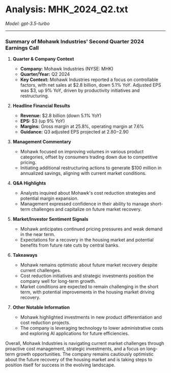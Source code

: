 # Analysis: MHK_2024_Q2.txt

*Model: gpt-3.5-turbo*

---

### Summary of Mohawk Industries' Second Quarter 2024 Earnings Call

1. **Quarter & Company Context**
   - **Company:** Mohawk Industries (NYSE: MHK)
   - **Quarter/Year:** Q2 2024
   - **Key Context:** Mohawk Industries reported a focus on controllable factors, with net sales at $2.8 billion, down 5.1% YoY. Adjusted EPS was $3, up 9% YoY, driven by productivity initiatives and restructuring.

2. **Headline Financial Results**
   - **Revenue:** $2.8 billion (down 5.1% YoY)
   - **EPS:** $3 (up 9% YoY)
   - **Margins:** Gross margin at 25.8%, operating margin at 7.6%
   - **Guidance:** Q3 adjusted EPS projected at $2.80-$2.90

3. **Management Commentary**
   - Mohawk focused on improving volumes in various product categories, offset by consumers trading down due to competitive pricing.
   - Initiating additional restructuring actions to generate $100 million in annualized savings, aligning with current market conditions.

4. **Q&A Highlights**
   - Analysts inquired about Mohawk's cost reduction strategies and potential margin expansion.
   - Management expressed confidence in their ability to manage short-term challenges and capitalize on future market recovery.

5. **Market/Investor Sentiment Signals**
   - Mohawk anticipates continued pricing pressures and weak demand in the near term.
   - Expectations for a recovery in the housing market and potential benefits from future rate cuts by central banks.

6. **Takeaways**
   - Mohawk remains optimistic about future market recovery despite current challenges.
   - Cost reduction initiatives and strategic investments position the company well for long-term growth.
   - Market conditions are expected to remain challenging in the short term, with potential improvements in the housing market driving recovery.

7. **Other Notable Information**
   - Mohawk highlighted investments in new product differentiation and cost reduction projects.
   - The company is leveraging technology to lower administrative costs and exploring AI applications for future efficiencies.

Overall, Mohawk Industries is navigating current market challenges through proactive cost management, strategic investments, and a focus on long-term growth opportunities. The company remains cautiously optimistic about the future recovery of the housing market and is taking steps to position itself for success in the evolving landscape.